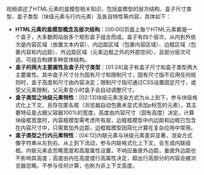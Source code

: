 视频讲述了HTML元素的盒模型相关知识，包括盒模型的层次结构、盒子尺寸类型、盒子类型（块级元素与行内元素）及各自特性等内容，具体如下：

- **HTML元素的盒模型概念及层次结构**：[00:00]页面上每个HTML元素都是一个盒子，大多数网站由多个矩形盒子组合而成。盒子有四个层次，从内到外依次是内容区域（放置文本内容）、内边距区域（包裹内容区域）、边框区域（包裹内容和内边距）、外边距区域（元素边框之外的外部空间），且部分层次可选，可组合构建多种变体结构。
- **盒子的两大主要属性及盒子尺寸类型**：[01:24]盒子有盒子尺寸和盒子类型两大主要属性。其中盒子尺寸分为固有尺寸和限制尺寸，固有尺寸指不应用任何规则时，盒子高度和尺寸由内容决定；限制尺寸指可通过CSS设置固定尺寸，或受父元素限制，父元素变小时盒子会自动调整尺寸。
- **盒子类型之块级元素特性**：[02:13]块级元素渲染方式为从上到下，参与块级格式化上下文，且存在匿名框（浏览器自动包裹未显式添加p标签的元素）。其主要特征是占据父容器100%的宽度，高度由内容尺寸（固有高度）决定。计算块级框宽度时，内容框模型需考虑所有层，边框框模型中内边距和边框已包含在内容尺寸中，只需累加外边距，边框框模型因简化计算在复杂应用中常用。
- **盒子类型之行内元素特性**：[04:12]内联元素与块级元素差异显著，渲染方式像字符串从左到右、从上到下流动，参与内联格式化上下文，会生成内联级框。内联元素会忽略宽度和高度属性设置，不响应垂直外边距，垂直外边距也不影响其高度；高度由内在高度或行高属性决定，超出行高部分的内容会被浏览器忽略，不参与任何计算，也称为非上下文高度。